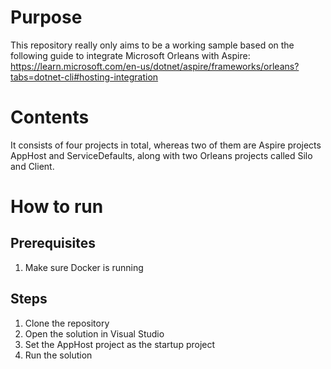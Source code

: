 # Purpose
This repository really only aims to be a working sample based on the following guide to integrate Microsoft Orleans with Aspire: https://learn.microsoft.com/en-us/dotnet/aspire/frameworks/orleans?tabs=dotnet-cli#hosting-integration

# Contents
It consists of four projects in total, whereas two of them are Aspire projects AppHost and ServiceDefaults, along with two Orleans projects called Silo and Client.

# How to run

## Prerequisites

1. Make sure Docker is running

## Steps

1. Clone the repository
2. Open the solution in Visual Studio
3. Set the AppHost project as the startup project
4. Run the solution